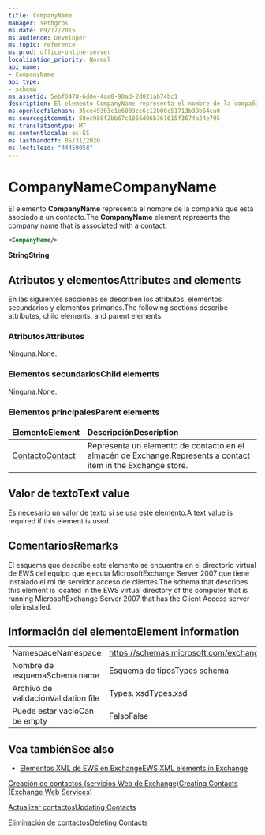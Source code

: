 ```yaml
---
title: CompanyName
manager: sethgros
ms.date: 09/17/2015
ms.audience: Developer
ms.topic: reference
ms.prod: office-online-server
localization_priority: Normal
api_name:
- CompanyName
api_type:
- schema
ms.assetid: 5ebf0478-6d0e-4aa8-98ad-2d021ab74bc1
description: El elemento CompanyName representa el nombre de la compañía que está asociado a un contacto.
ms.openlocfilehash: 35ce49303c1e6009ce6c12b00c51713b39b64ca0
ms.sourcegitcommit: 88ec988f2bb67c1866d06b361615f3674a24e795
ms.translationtype: MT
ms.contentlocale: es-ES
ms.lasthandoff: 05/31/2020
ms.locfileid: "44459058"
---
```

# <a name="companyname"></a><span data-ttu-id="a9ed7-103">CompanyName</span><span class="sxs-lookup"><span data-stu-id="a9ed7-103">CompanyName</span></span>

<span data-ttu-id="a9ed7-104">El elemento **CompanyName** representa el nombre de la compañía que está asociado a un contacto.</span><span class="sxs-lookup"><span data-stu-id="a9ed7-104">The **CompanyName** element represents the company name that is associated with a contact.</span></span> 
  
```xml
<CompanyName/>
```

 <span data-ttu-id="a9ed7-105">**String**</span><span class="sxs-lookup"><span data-stu-id="a9ed7-105">**String**</span></span>
## <a name="attributes-and-elements"></a><span data-ttu-id="a9ed7-106">Atributos y elementos</span><span class="sxs-lookup"><span data-stu-id="a9ed7-106">Attributes and elements</span></span>

<span data-ttu-id="a9ed7-107">En las siguientes secciones se describen los atributos, elementos secundarios y elementos primarios.</span><span class="sxs-lookup"><span data-stu-id="a9ed7-107">The following sections describe attributes, child elements, and parent elements.</span></span>
  
### <a name="attributes"></a><span data-ttu-id="a9ed7-108">Atributos</span><span class="sxs-lookup"><span data-stu-id="a9ed7-108">Attributes</span></span>

<span data-ttu-id="a9ed7-109">Ninguna.</span><span class="sxs-lookup"><span data-stu-id="a9ed7-109">None.</span></span>
  
### <a name="child-elements"></a><span data-ttu-id="a9ed7-110">Elementos secundarios</span><span class="sxs-lookup"><span data-stu-id="a9ed7-110">Child elements</span></span>

<span data-ttu-id="a9ed7-111">Ninguna.</span><span class="sxs-lookup"><span data-stu-id="a9ed7-111">None.</span></span>
  
### <a name="parent-elements"></a><span data-ttu-id="a9ed7-112">Elementos principales</span><span class="sxs-lookup"><span data-stu-id="a9ed7-112">Parent elements</span></span>

|<span data-ttu-id="a9ed7-113">**Elemento**</span><span class="sxs-lookup"><span data-stu-id="a9ed7-113">**Element**</span></span>|<span data-ttu-id="a9ed7-114">**Descripción**</span><span class="sxs-lookup"><span data-stu-id="a9ed7-114">**Description**</span></span>|
|:-----|:-----|
|[<span data-ttu-id="a9ed7-115">Contacto</span><span class="sxs-lookup"><span data-stu-id="a9ed7-115">Contact</span></span>](contact.md) <br/> |<span data-ttu-id="a9ed7-116">Representa un elemento de contacto en el almacén de Exchange.</span><span class="sxs-lookup"><span data-stu-id="a9ed7-116">Represents a contact item in the Exchange store.</span></span>  <br/> |
   
## <a name="text-value"></a><span data-ttu-id="a9ed7-117">Valor de texto</span><span class="sxs-lookup"><span data-stu-id="a9ed7-117">Text value</span></span>

<span data-ttu-id="a9ed7-118">Es necesario un valor de texto si se usa este elemento.</span><span class="sxs-lookup"><span data-stu-id="a9ed7-118">A text value is required if this element is used.</span></span>
  
## <a name="remarks"></a><span data-ttu-id="a9ed7-119">Comentarios</span><span class="sxs-lookup"><span data-stu-id="a9ed7-119">Remarks</span></span>

<span data-ttu-id="a9ed7-120">El esquema que describe este elemento se encuentra en el directorio virtual de EWS del equipo que ejecuta MicrosoftExchange Server 2007 que tiene instalado el rol de servidor acceso de clientes.</span><span class="sxs-lookup"><span data-stu-id="a9ed7-120">The schema that describes this element is located in the EWS virtual directory of the computer that is running MicrosoftExchange Server 2007 that has the Client Access server role installed.</span></span>
  
## <a name="element-information"></a><span data-ttu-id="a9ed7-121">Información del elemento</span><span class="sxs-lookup"><span data-stu-id="a9ed7-121">Element information</span></span>

|||
|:-----|:-----|
|<span data-ttu-id="a9ed7-122">Namespace</span><span class="sxs-lookup"><span data-stu-id="a9ed7-122">Namespace</span></span>  <br/> |https://schemas.microsoft.com/exchange/services/2006/types  <br/> |
|<span data-ttu-id="a9ed7-123">Nombre de esquema</span><span class="sxs-lookup"><span data-stu-id="a9ed7-123">Schema name</span></span>  <br/> |<span data-ttu-id="a9ed7-124">Esquema de tipos</span><span class="sxs-lookup"><span data-stu-id="a9ed7-124">Types schema</span></span>  <br/> |
|<span data-ttu-id="a9ed7-125">Archivo de validación</span><span class="sxs-lookup"><span data-stu-id="a9ed7-125">Validation file</span></span>  <br/> |<span data-ttu-id="a9ed7-126">Types. xsd</span><span class="sxs-lookup"><span data-stu-id="a9ed7-126">Types.xsd</span></span>  <br/> |
|<span data-ttu-id="a9ed7-127">Puede estar vacío</span><span class="sxs-lookup"><span data-stu-id="a9ed7-127">Can be empty</span></span>  <br/> |<span data-ttu-id="a9ed7-128">Falso</span><span class="sxs-lookup"><span data-stu-id="a9ed7-128">False</span></span>  <br/> |
   
## <a name="see-also"></a><span data-ttu-id="a9ed7-129">Vea también</span><span class="sxs-lookup"><span data-stu-id="a9ed7-129">See also</span></span>



- [<span data-ttu-id="a9ed7-130">Elementos XML de EWS en Exchange</span><span class="sxs-lookup"><span data-stu-id="a9ed7-130">EWS XML elements in Exchange</span></span>](ews-xml-elements-in-exchange.md)


[<span data-ttu-id="a9ed7-131">Creación de contactos (servicios Web de Exchange)</span><span class="sxs-lookup"><span data-stu-id="a9ed7-131">Creating Contacts (Exchange Web Services)</span></span>](https://msdn.microsoft.com/library/4845917e-70d1-481c-bbd7-011ec6571789%28Office.15%29.aspx)
  
[<span data-ttu-id="a9ed7-132">Actualizar contactos</span><span class="sxs-lookup"><span data-stu-id="a9ed7-132">Updating Contacts</span></span>](https://msdn.microsoft.com/library/9a865953-b94a-4229-b632-2dee433314be%28Office.15%29.aspx)
  
[<span data-ttu-id="a9ed7-133">Eliminación de contactos</span><span class="sxs-lookup"><span data-stu-id="a9ed7-133">Deleting Contacts</span></span>](https://msdn.microsoft.com/library/fcc3dc84-cd3e-455e-a1a7-ae6921c9b588%28Office.15%29.aspx)

